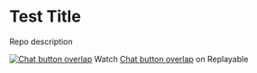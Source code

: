 # Test Title

Repo description

[![Chat button overlap](https://replayable-api-production.herokuapp.com/replay/6271afa2edc5100016481143/gif?shareKey=vtmXLLKH7bpQLhiyARsqGA)](https://replayable.io/replay/6271afa2edc5100016481143/?share=vtmXLLKH7bpQLhiyARsqGA)
  Watch [Chat button overlap](https://replayable.io/replay/6271afa2edc5100016481143/?share=vtmXLLKH7bpQLhiyARsqGA) on Replayable
